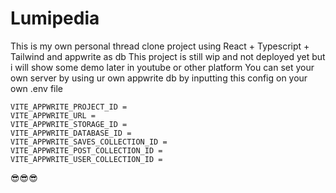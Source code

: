 # Lumipedia 

This is my own personal thread clone project using React + Typescript + Tailwind and appwrite as db
This project is still wip and not deployed yet but i will show some demo later in youtube or other platform 
You can set your own server by using ur own appwrite db by inputting this config on your own .env file

```
VITE_APPWRITE_PROJECT_ID = 
VITE_APPWRITE_URL = 
VITE_APPWRITE_STORAGE_ID = 
VITE_APPWRITE_DATABASE_ID = 
VITE_APPWRITE_SAVES_COLLECTION_ID = 
VITE_APPWRITE_POST_COLLECTION_ID = 
VITE_APPWRITE_USER_COLLECTION_ID = 
```

😎😎😎
